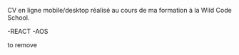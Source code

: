 CV en ligne mobile/desktop réalisé au cours de ma formation à la Wild Code School.

-REACT
-AOS

to remove
